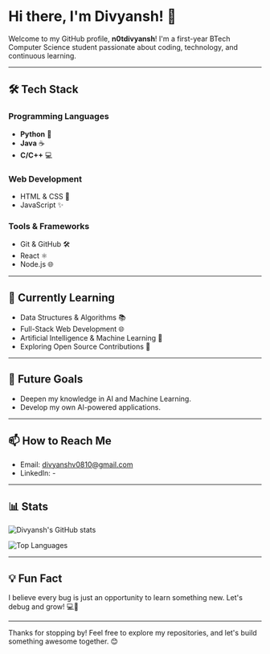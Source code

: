 # Hi there, I'm Divyansh! 👋

Welcome to my GitHub profile, **n0tdivyansh**! I'm a first-year BTech Computer Science student passionate about coding, technology, and continuous learning.

---

## 🛠️ Tech Stack

### Programming Languages
- **Python** 🐍
- **Java** ☕
- **C/C++** 💻

### Web Development
- HTML & CSS 🎨
- JavaScript ✨

### Tools & Frameworks
- Git & GitHub 🛠️
- React ⚛️
- Node.js 🌐

---

## 🌱 Currently Learning

- Data Structures & Algorithms 📚
- Full-Stack Web Development 🌐
- Artificial Intelligence & Machine Learning 🤖
- Exploring Open Source Contributions 🚀

---

## 🧠 Future Goals

- Deepen my knowledge in AI and Machine Learning.
- Develop my own AI-powered applications.

---

## 📫 How to Reach Me

- Email: [divyanshv0810@gmail.com](mailto:divyanshv0810@gmail.com)
- LinkedIn: -
---

## 📊 Stats

![Divyansh's GitHub stats](https://github-readme-stats.vercel.app/api?username=n0tdivyansh&show_icons=true&theme=radical)

![Top Languages](https://github-readme-stats.vercel.app/api/top-langs/?username=n0tdivyansh&layout=compact&theme=radical)

---

## 💡 Fun Fact

I believe every bug is just an opportunity to learn something new. Let's debug and grow! 💻🐞

---

Thanks for stopping by! Feel free to explore my repositories, and let's build something awesome together. 😊
